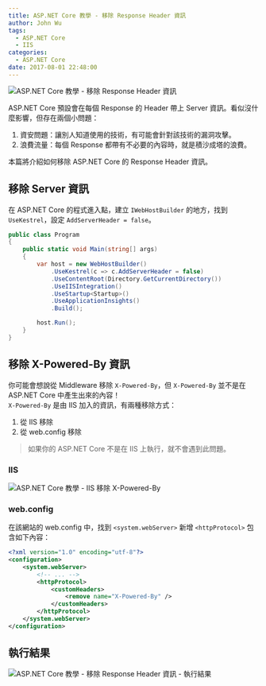 ```yaml
---
title: ASP.NET Core 教學 - 移除 Response Header 資訊
author: John Wu
tags:
  - ASP.NET Core
  - IIS
categories:
  - ASP.NET Core
date: 2017-08-01 22:48:00
---
```

![ASP.NET Core 教學 - 移除 Response Header 資訊](/images/pasted-258.png)

ASP.NET Core 預設會在每個 Response 的 Header 帶上 Server 資訊。看似沒什麼影響，但存在兩個小問題：  
1. 資安問題：讓別人知道使用的技術，有可能會針對該技術的漏洞攻擊。  
2. 浪費流量：每個 Response 都帶有不必要的內容時，就是積沙成塔的浪費。  

本篇將介紹如何移除 ASP.NET Core 的 Response Header 資訊。

<!-- more -->

## 移除 Server 資訊

在 ASP.NET Core 的程式進入點，建立 `IWebHostBuilder` 的地方，找到 `UseKestrel`，設定 `AddServerHeader = false`。
```cs
public class Program
{
    public static void Main(string[] args)
    {
        var host = new WebHostBuilder()
            .UseKestrel(c => c.AddServerHeader = false)
            .UseContentRoot(Directory.GetCurrentDirectory())
            .UseIISIntegration()
            .UseStartup<Startup>()
            .UseApplicationInsights()
            .Build();

        host.Run();
    }
}
```

## 移除 X-Powered-By 資訊

你可能會想說從 Middleware 移除 `X-Powered-By`，但 `X-Powered-By` 並不是在 ASP.NET Core 中產生出來的內容！  
`X-Powered-By` 是由 IIS 加入的資訊，有兩種移除方式：  
1. 從 IIS 移除  
2. 從 web.config 移除  

> 如果你的 ASP.NET Core 不是在 IIS 上執行，就不會遇到此問題。

### IIS

![ASP.NET Core 教學 - IIS 移除 X-Powered-By](/images/pasted-259.png)

### web.config 

在該網站的 web.config 中，找到 `<system.webServer>` 新增 `<httpProtocol>` 包含如下內容：
```xml
<?xml version="1.0" encoding="utf-8"?>
<configuration>
    <system.webServer>
        <!-- ... -->
        <httpProtocol>
            <customHeaders>
                <remove name="X-Powered-By" />
            </customHeaders>
        </httpProtocol>
    </system.webServer>
</configuration>
```

## 執行結果

![ASP.NET Core 教學 - 移除 Response Header 資訊 - 執行結果](/images/pasted-260.png)